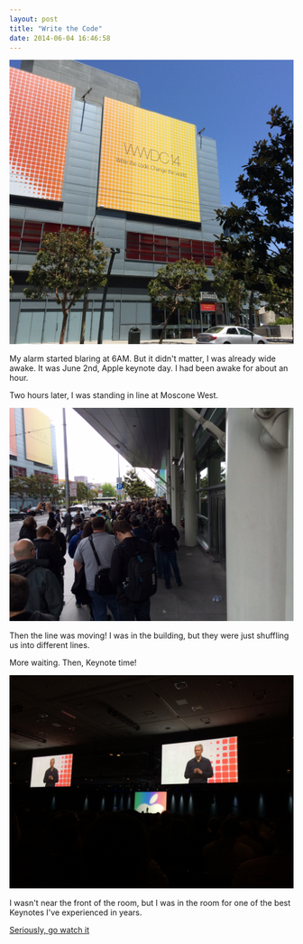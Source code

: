 ```yaml
---
layout: post
title: "Write the Code"
date: 2014-06-04 16:46:58
---
```


![WWDC Slogan](/images/posts/wwdc-slogan.jpg)

My alarm started blaring at 6AM.  But it didn't matter, I was already wide awake.  It was June 2nd, Apple keynote day.  I had been awake for about an hour.

Two hours later, I was standing in line at Moscone West.

![In line at Moscone West](/images/posts/wwdc-line.jpg)

Then the line was moving!  I was in the building, but they were just shuffling us into different lines.

More waiting.  Then, Keynote time!

![Tim on stage](/images/posts/wwdc-keynote.jpg)

I wasn't near the front of the room, but I was in the room for one of the best Keynotes I've experienced in years.

[Seriously, go watch it](http://www.apple.com/apple-events/june-2014/)